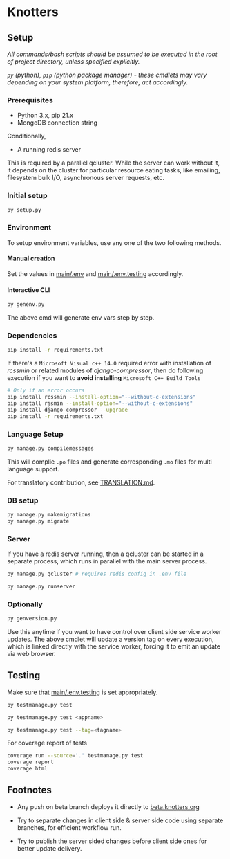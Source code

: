 # Knotters

## Setup

_All commands/bash scripts should be assumed to be executed in the root of project directory, unless specified explicitly._

_`py` (python), `pip` (python package manager) - these cmdlets may vary depending on your system platform, therefore, act accordingly._

### Prerequisites

- Python 3.x, pip 21.x
- MongoDB connection string

Conditionally,

- A running redis server

This is required by a parallel qcluster. While the server can work without it, it depends on the cluster for particular resource eating tasks, like emailing, filesystem bulk I/O, asynchronous server requests, etc.

### Initial setup

```bash
py setup.py
```

### Environment

To setup environment variables, use any one of the two following methods.

#### Manual creation

Set the values in [main/.env](main/.env) and [main/.env.testing](main/.env.testing) accordingly.

#### Interactive CLI

```py
py genenv.py
```

The above cmd will generate env vars step by step.

### Dependencies

```bash
pip install -r requirements.txt
```

If there's a ```Microsoft Visual c++ 14.0``` required error with installation of _rcssmin_ or related modules of _django-compressor_, then do following execution if you want to **avoid installing** ```Microsoft C++ Build Tools```

```bash
# Only if an error occurs
pip install rcssmin --install-option="--without-c-extensions"
pip install rjsmin --install-option="--without-c-extensions"
pip install django-compressor --upgrade
pip install -r requirements.txt
```

### Language Setup

```bash
py manage.py compilemessages
```

This will complie `.po` files and generate corresponding `.mo` files for multi language support.

For translatory contribution, see [TRANSLATION.md](TRANSLATION.md).

### DB setup

```bash
py manage.py makemigrations
py manage.py migrate
```

### Server

If you have a redis server running, then a qcluster can be started in a separate process,
which runs in parallel with the main server process.

```bash
py manage.py qcluster # requires redis config in .env file
```

```bash
py manage.py runserver
```

### Optionally

```bash
py genversion.py
```

Use this anytime if you want to have control over client side service worker updates. The above cmdlet will update a version tag on every execution, which is linked directly with the service worker, forcing it to emit an update via web browser.

## Testing

Make sure that [main/.env.testing](main/.env.testing) is set appropriately.

```bash
py testmanage.py test
```

```bash
py testmanage.py test <appname>
```

```bash
py testmanage.py test --tag=<tagname>
```

For coverage report of tests

```bash
coverage run --source='.' testmanage.py test
coverage report
coverage html
```

## Footnotes

- Any push on beta branch deploys it directly to [beta.knotters.org](https://beta.knotters.org)

- Try to separate changes in client side & server side code using separate branches, for efficient workflow run.

- Try to publish the server sided changes before client side ones for better update delivery.
